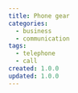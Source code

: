 ```yaml
---
title: Phone gear
categories:
  - business
  - communication
tags:
  - telephone
  - call
created: 1.0.0
updated: 1.0.0
---
```

